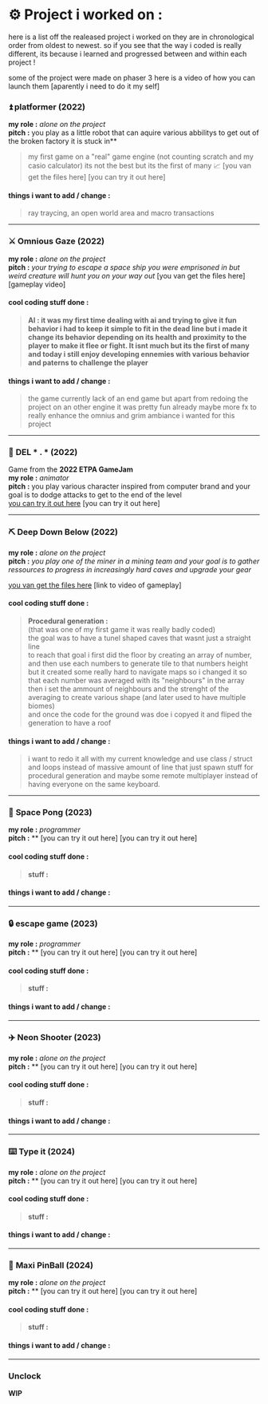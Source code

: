 # ⚙️ __Project i worked on :__ 
here is a list off the realeased project i worked on
they are in chronological order from oldest to newest.
so if you see that the way i coded is really different, its because i learned and progressed between and within each project !

some of the project were made on phaser 3
here is a video of how you can launch them [aparently i need to do it my self]

### ⏫ __platformer__ (2022)
**my role :** *alone on the project*  
**pitch :** you play as a little robot that can aquire various abbilitys to get out of the broken factory it is stuck in**
> my first game on a "real" game engine (not counting scratch and my casio calculator) its not the best but its the first of many 📈 
[you van get the files here]
[you can try it out here]
#### things i want to add / change : 
> ray traycing, an open world area and macro transactions
___


### ⚔️ __Omnious Gaze__ (2022)
**my role :** *alone on the project*  
**pitch :** *your trying to escape a space ship you were emprisoned in but weird creature will hunt you on your way out*
[you van get the files here]
[gameplay video]
#### cool coding stuff done :  
> **AI : it was my first time dealing with ai and trying to give it fun behavior i had to keep it simple to fit in the dead line but i made it change its behavior depending on its health and proximity to the player to make it flee or fight. It isnt much but its the first of many and today i still enjoy developing ennemies with various behavior and paterns to challenge the player**
#### things i want to add / change : 
> the game currently lack of an end game but apart from redoing the project on an other engine it was pretty fun already
> maybe more fx to really enhance the omnius and grim ambiance i wanted for this project
___


### 👊 __DEL * . *__ (2022)
Game from the **2022 ETPA GameJam**  
**my role :** *animator*  
**pitch :** you play various character inspired from computer brand and your goal is to dodge attacks to get to the end of the level  
[you can try it out here](https://sangagin.itch.io/deletoile)
[you can try it out here]  
___


### ⛏️ __Deep Down Below__ (2022)
**my role :** *alone on the project*  
**pitch :** *you play one of the miner in a mining team and your goal is to gather ressources to progress in increasingly hard caves and upgrade your gear*   

[you van get the files here]() 
[link to video of gameplay]  

#### cool coding stuff done :  
> **Procedural generation :**   
(that was one of my first game it was really badly coded)  
the goal was to have a tunel shaped caves that wasnt just a straight line  
to reach that goal i first did the floor by creating an array of number, and then use each numbers to generate tile to that numbers height  
but it created some really hard to navigate maps so i changed it so that each number was averaged with its "neighbours" in the array   
then i set the ammount of neighbours and the strenght of the averaging to create various shape (and later used to have multiple biomes)  
and once the code for the ground was doe i copyed it and fliped the generation to have a roof  

#### things i want to add / change : 
> i want to redo it all with my current knowledge and use class / struct and loops instead of massive amount of line that just spawn stuff for procedural generation
and maybe some remote multiplayer instead of having everyone on the same keyboard.
___


### 🏐 __Space Pong__ (2023)
**my role :** *programmer*  
**pitch :** **
[you can try it out here]
[you can try it out here]
#### cool coding stuff done :  
> **stuff :**
#### things i want to add / change : 
>
___


### 🔒 __escape game__ (2023)
**my role :** *programmer*  
**pitch :** **
[you can try it out here]
[you can try it out here]
#### cool coding stuff done :  
> **stuff :**
#### things i want to add / change : 
>
___


### ✈️ __Neon Shooter__ (2023)
**my role :** *alone on the project*  
**pitch :** **
[you can try it out here]
[you can try it out here]
#### cool coding stuff done :  
> **stuff :**
#### things i want to add / change : 
>
___


### ⌨️ __Type it__ (2024)
**my role :** *alone on the project*  
**pitch :** **
[you can try it out here]
[you can try it out here]
#### cool coding stuff done :  
> **stuff :**
#### things i want to add / change : 
>
___


### 🏏 __Maxi PinBall__ (2024)
**my role :** *alone on the project*  
**pitch :** **
[you can try it out here]
[you can try it out here]
#### cool coding stuff done :  
> **stuff :**
#### things i want to add / change : 
>
___

### Unclock
**WIP**
